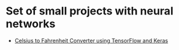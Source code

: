 # Set of small projects with neural networks

- [Celsius to Fahrenheit Converter using TensorFlow and Keras](celcius_to_fahrenheit)